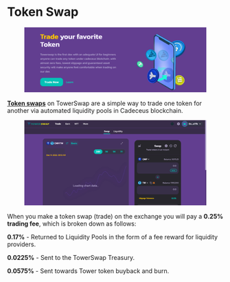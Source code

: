 # Token Swap

<figure><img src="../../.gitbook/assets/6 (2).png" alt=""><figcaption></figcaption></figure>

[**Token swaps**](https://towerswap.finance/) on TowerSwap are a simple way to trade one token for another via automated liquidity pools in Cadeceus blockchain.

<figure><img src="../../.gitbook/assets/2 (2).png" alt=""><figcaption></figcaption></figure>

When you make a token swap (trade) on the exchange you will pay a **0.25% trading fee**, which is broken down as follows:

**0.17%** - Returned to Liquidity Pools in the form of a fee reward for liquidity providers.

**0.0225%** - Sent to the TowerSwap Treasury.

**0.0575%** - Sent towards Tower token buyback and burn.
